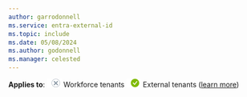 ```yaml
---
author: garrodonnell
ms.service: entra-external-id
ms.topic: include
ms.date: 05/08/2024
ms.author: godonnell
ms.manager: celested
---
```


**Applies to**: ![White circle with a gray X symbol.](media/applies-to/applies-to-no.png) Workforce tenants ![Green circle with a white check mark symbol.](media/applies-to/applies-to-yes.png) External tenants ([learn more](../../external-id/tenant-configurations.md))